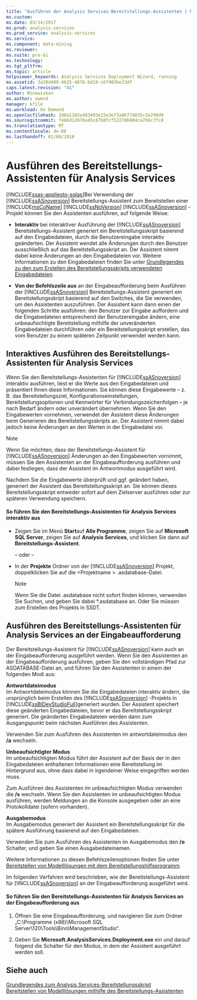 ```yaml
---
title: "Ausführen der Analysis Services-Bereitstellungs-Assistenten | Microsoft Docs"
ms.custom: 
ms.date: 03/14/2017
ms.prod: analysis-services
ms.prod_service: analysis-services
ms.service: 
ms.component: data-mining
ms.reviewer: 
ms.suite: pro-bi
ms.technology: 
ms.tgt_pltfrm: 
ms.topic: article
helpviewer_keywords: Analysis Services Deployment Wizard, running
ms.assetid: 3a38d489-4625-4878-bd18-c6f903be33df
caps.latest.revision: "41"
author: Minewiskan
ms.author: owend
manager: kfile
ms.workload: On Demand
ms.openlocfilehash: 2d6a1102ed83493e25e3e73a0b77d035c2e299d9
ms.sourcegitcommit: f486d12078a45c87b0fcf52270b904ca7b0c7fc8
ms.translationtype: MT
ms.contentlocale: de-DE
ms.lasthandoff: 01/08/2018
---
```

# <a name="running-the-analysis-services-deployment-wizard"></a>Ausführen des Bereitstellungs-Assistenten für Analysis Services
[!INCLUDE[ssas-appliesto-sqlas](../../includes/ssas-appliesto-sqlas.md)]Bei Verwendung der [!INCLUDE[ssASnoversion](../../includes/ssasnoversion-md.md)] Bereitstellungs-Assistent zum Bereitstellen einer [!INCLUDE[msCoName](../../includes/msconame-md.md)] [!INCLUDE[ssNoVersion](../../includes/ssnoversion-md.md)] [!INCLUDE[ssASnoversion](../../includes/ssasnoversion-md.md)] -Projekt können Sie den Assistenten ausführen, auf folgende Weise:  
  
-   **Interaktiv** bei interaktiver Ausführung der [!INCLUDE[ssASnoversion](../../includes/ssasnoversion-md.md)] Bereitstellungs-Assistent generiert ein Bereitstellungsskript basierend auf den Eingabedateien, durch die Benutzereingabe interaktiv geänderten. Der Assistent wendet alle Änderungen durch den Benutzer ausschließlich auf das Bereitstellungsskript an. Der Assistent nimmt dabei keine Änderungen an den Eingabedateien vor. Weitere Informationen zu den Eingabedateien finden Sie unter [Grundlegendes zu den zum Erstellen des Bereitstellungsskripts verwendeten Eingabedateien](../../analysis-services/multidimensional-models/deployment-script-files-input-used-to-create-deployment-script.md).  
  
-   **Von der Befehlszeile aus** an der Eingabeaufforderung beim Ausführen der [!INCLUDE[ssASnoversion](../../includes/ssasnoversion-md.md)] Bereitstellungs-Assistent generiert ein Bereitstellungsskript basierend auf den Switches, die Sie verwenden, um den Assistenten auszuführen. Der Assistent kann dann einen der folgenden Schritte ausführen: den Benutzer zur Eingabe auffordern und die Eingabedateien entsprechend der Benutzereingabe ändern, eine unbeaufsichtigte Bereitstellung mithilfe der unveränderten Eingabedateien durchführen oder ein Bereitstellungsskript erstellen, das vom Benutzer zu einem späteren Zeitpunkt verwendet werden kann.  
  
## <a name="running-the-analysis-services-deployment-wizard-interactively"></a>Interaktives Ausführen des Bereitstellungs-Assistenten für Analysis Services  
 Wenn Sie den Bereitstellungs-Assistenten für [!INCLUDE[ssASnoversion](../../includes/ssasnoversion-md.md)] interaktiv ausführen, liest er die Werte aus den Eingabedateien und präsentiert Ihnen diese Informationen. Sie können diese Eingabewerte – z. B. das Bereitstellungsziel, Konfigurationseinstellungen, Bereitstellungsoptionen und Kennwörter für Verbindungszeichenfolgen – je nach Bedarf ändern oder unverändert übernehmen. Wenn Sie den Eingabewerten vornehmen, verwendet der Assistent diese Änderungen beim Generieren des Bereitstellungsskripts an. Der Assistent nimmt dabei jedoch keine Änderungen an den Werten in der Eingabedatei vor.  
  
> [!NOTE]  
>  Wenn Sie möchten, dass der Bereitstellungs-Assistent für [!INCLUDE[ssASnoversion](../../includes/ssasnoversion-md.md)] Änderungen an den Eingabewerten vornimmt, müssen Sie den Assistenten an der Eingabeaufforderung ausführen und dabei festlegen, dass der Assistent im Antwortmodus ausgeführt wird.  
  
 Nachdem Sie die Eingabewerte überprüft und ggf. geändert haben, generiert der Assistent das Bereitstellungsskript an. Sie können dieses Bereitstellungsskript entweder sofort auf dem Zielserver ausführen oder zur späteren Verwendung speichern.  
  
#### <a name="to-run-the-analysis-services-deployment-wizard-interactively"></a>So führen Sie den Bereitstellungs-Assistenten für Analysis Services interaktiv aus  
  
-   Zeigen Sie im Menü **Start**auf **Alle Programme**, zeigen Sie auf **Microsoft SQL Server**, zeigen Sie auf **Analysis Services**, und klicken Sie dann auf **Bereitstellungs-Assistent**.  
  
     – oder –  
  
-   In der **Projekte** Ordner von der [!INCLUDE[ssASnoversion](../../includes/ssasnoversion-md.md)] Projekt, doppelklicken Sie auf die \<Projektname > .asdatabase-Datei.
    > [!NOTE]  
    >  Wenn Sie die Datei .asdatabase nicht sofort finden können, verwenden Sie Suchen, und geben Sie dabei *.asdatabase an. Oder Sie müssen zum Erstellen des Projekts in SSDT.  
  
## <a name="running-the-analysis-services-deployment-wizard-at-the-command-prompt"></a>Ausführen des Bereitstellungs-Assistenten für Analysis Services an der Eingabeaufforderung  
 Der Bereitstellungs-Assistent für [!INCLUDE[ssASnoversion](../../includes/ssasnoversion-md.md)] kann auch an der Eingabeaufforderung ausgeführt werden. Wenn Sie den Assistenten an der Eingabeaufforderung ausführen, geben Sie den vollständigen Pfad zur ASDATABASE-Datei an, und führen Sie den Assistenten in einem der folgenden Modi aus:  
  
 **Antwortdateimodus**  
 Im Antwortdateimodus können Sie die Eingabedateien interaktiv ändern, die ursprünglich beim Erstellen des [!INCLUDE[ssASnoversion](../../includes/ssasnoversion-md.md)] -Projekts in [!INCLUDE[ssBIDevStudioFull](../../includes/ssbidevstudiofull-md.md)]generiert wurden. Der Assistent speichert diese geänderten Eingabedateien, bevor er das Bereitstellungsskript generiert. Die geänderten Eingabedateien werden dann zum Ausgangspunkt beim nächsten Ausführen des Assistenten.  
  
 Verwenden Sie zum Ausführen des Assistenten im antwortdateimodus den **/a** wechseln.  
  
 **Unbeaufsichtigter Modus**  
 Im unbeaufsichtigten Modus führt der Assistent auf der Basis der in den Eingabedateien enthaltenen Informationen eine Bereitstellung im Hintergrund aus, ohne dass dabei in irgendeiner Weise eingegriffen werden muss.  
  
 Zum Ausführen des Assistenten im unbeaufsichtigten Modus verwenden die **/s** wechseln. Wenn Sie den Assistenten im unbeaufsichtigten Modus ausführen, werden Meldungen an die Konsole ausgegeben oder an eine Protokolldatei (sofern vorhanden).  
  
 **Ausgabemodus**  
 Im Ausgabemodus generiert der Assistent ein Bereitstellungsskript für die spätere Ausführung basierend auf den Eingabedateien.  
  
 Verwenden Sie zum Ausführen des Assistenten im Ausgabemodus den **/o** Schalter, und geben Sie einen Ausgabedateinamen.  
  
 Weitere Informationen zu diesen Befehlszeilenoptionen finden Sie unter [Bereitstellen von Modelllösungen mit dem Bereitstellungshilfsprogramm](../../analysis-services/multidimensional-models/deploy-model-solutions-with-the-deployment-utility.md).  
  
 Im folgenden Verfahren wird beschrieben, wie der Bereitstellungs-Assistent für [!INCLUDE[ssASnoversion](../../includes/ssasnoversion-md.md)] an der Eingabeaufforderung ausgeführt wird.  
  
#### <a name="to-run-the-analysis-services-deployment-wizard-at-the-command-prompt"></a>So führen Sie den Bereitstellungs-Assistenten für Analysis Services an der Eingabeaufforderung aus  
  
1.  Öffnen Sie eine Eingabeaufforderung, und navigieren Sie zum Ordner „C:\Programme (x86)\Microsoft SQL Server\120\Tools\Binn\ManagementStudio“.  
  
2.  Geben Sie **Microsoft.AnalysisServices.Deployment.exe** ein und darauf folgend die Schalter für den Modus, in dem der Assistent ausgeführt werden soll.  
  
## <a name="see-also"></a>Siehe auch  
 [Grundlegendes zum Analysis Services-Bereitstellungsskript](../../analysis-services/multidimensional-models/understanding-the-analysis-services-deployment-script.md)   
 [Bereitstellen von Modelllösungen mithilfe des Bereitstellungs-Assistenten](../../analysis-services/multidimensional-models/deploy-model-solutions-using-the-deployment-wizard.md)  
  
  
